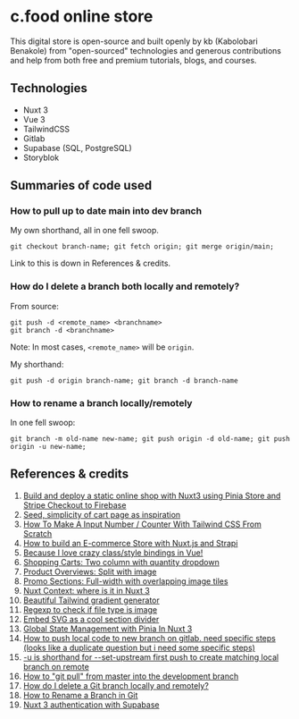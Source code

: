 # c.food online store
This digital store is open-source and built openly by kb (Kabolobari Benakole) from "open-sourced" technologies and generous contributions and help from both free and premium tutorials, blogs, and courses.


## Technologies
* Nuxt 3
* Vue 3
* TailwindCSS
* Gitlab
* Supabase (SQL, PostgreSQL)
* Storyblok


## Summaries of code used
### How to pull up to date main into dev branch
My own shorthand, all in one fell swoop.

`git checkout branch-name; git fetch origin; git merge origin/main;`

Link to this is down in References & credits.

### How do I delete a branch both locally and remotely?
From source:

```
git push -d <remote_name> <branchname>
git branch -d <branchname>
```

Note: In most cases, `<remote_name>` will be `origin`.

My shorthand:

`git push -d origin branch-name; git branch -d branch-name`


### How to rename a branch locally/remotely
In one fell swoop:

`git branch -m old-name new-name; git push origin -d old-name; git push origin -u new-name;`


## References & credits
1. [Build and deploy a static online shop with Nuxt3 using Pinia Store and Stripe Checkout to Firebase](https://keith-mifsud.me/blog/build-and-deploy-nuxt3-static-site-with-pinia-and-stripe-checkout-on-firebase)
2. [Seed, simplicity of cart page as inspiration](https://seed.com/cart?cart=syn-wk)
3. [How To Make A Input Number / Counter With Tailwind CSS From Scratch](https://www.tailwindcsscomponent.com/number-input-counter)
4. [How to build an E-commerce Store with Nuxt.js and Strapi](https://strapi.io/blog/how-to-build-an-e-commerce-store-with-nuxt-js-and-strapi)
5. [Because I love crazy class/style bindings in Vue!](https://vuejs.org/guide/essentials/class-and-style.html)
6. [Shopping Carts: Two column with quantity dropdown](https://tailwindui.com/components/ecommerce/components/shopping-carts#component-62d97a81daaa3dbe21ece61a58cdd0f8)
7. [Product Overviews: Split with image](https://tailwindui.com/components/ecommerce/components/product-overviews#component-7343b727d03bb437b9617fb26bf35021)
8. [Promo Sections: Full-width with overlapping image tiles](https://tailwindui.com/components/ecommerce/components/promo-sections#component-a63bf3a5e5430e5ba171ad153687d87d)
9. [Nuxt Context: where is it in Nuxt 3](https://krutiepatel.com/blog/nuxt-context-where-is-it-in-nuxt-3/)
10. [Beautiful Tailwind gradient generator](https://hypercolor.dev/generator)
11. [Regexp to check if file type is image](https://stackoverflow.com/questions/30994015/regexp-to-check-if-file-is-image#30994033)
12. [Embed SVG as a cool section divider](https://adelkov.medium.com/embed-svgs-as-cool-section-dividers-3b762639befd)
13. [Global State Management with Pinia In Nuxt 3](https://vueschool.io/articles/vuejs-tutorials/global-state-management-with-pinia-in-nuxt-3/)
14. [How to push local code to new branch on gitlab. need specific steps (looks like a duplicate question but i need some specific steps)](https://stackoverflow.com/questions/63225255/how-to-push-local-code-to-new-branch-on-gitlab-need-specific-steps-looks-like)
15. [-u is shorthand for --set-upstream first push to create matching local branch on remote](https://stackoverflow.com/questions/18031946/what-does-set-upstream-do#18032014)
16. [How to "git pull" from master into the development branch](https://stackoverflow.com/questions/20101994/how-to-git-pull-from-master-into-the-development-branch#20103414)
17. [How do I delete a Git branch locally and remotely?](https://stackoverflow.com/questions/2003505/how-do-i-delete-a-git-branch-locally-and-remotely#2003515)
18. [How to Rename a Branch in Git](https://www.howtogeek.com/851425/git-rename-branch/)
19. [Nuxt 3 authentication with Supabase](https://vuenoob.com/tutorial/nuxt-3-authentication-with-supabase/)